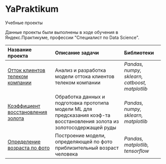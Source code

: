 # YaPraktikum
Учебные проекты


Данные проекты были выполнены в ходе обучения в Яндекс.Практикуме, профессии "Специалист по Data Science".

| Название проекта | Описание задачи | Библиотеки | 
| :---------------------- | :---------------------- | :---------------------- |
| [Отток клиентов телеком компании](https://github.com/aazaozerskaia/YaPraktikum/tree/main/customer%20churn) | Анализ и разработка модели оттока клиентов телеком компании | *Pandas, numpy, sklearn, catboost, matplotlib* |
| [Коэффициент восстановления золота](https://github.com/aazaozerskaia/YaPraktikum/tree/main/gold%20recovery) | Обработка данных и подготовка прототипа модели ML для предсказания коэф-та восстановления золота из золотосодержащей руды | *Pandas, numpy, sklearn, matplotlib* |
| [Определение возраста по фото](https://github.com/aazaozerskaia/YaPraktikum/tree/main/age%20recognition) | Построение модели, определяющей по фото приблизительный возраст человека | *Pandas, matplotlib, tensorflow* |
